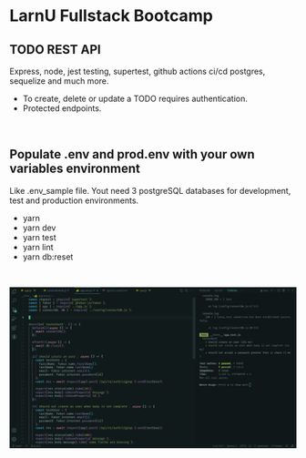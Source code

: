 # LarnU Fullstack Bootcamp

## TODO REST API

Express, node, jest testing, supertest, github actions ci/cd postgres, sequelize and much more.

- To create, delete or update a TODO requires authentication.
- Protected endpoints.

<br>

## Populate .env and prod.env with your own variables environment

Like .env_sample file. Yout need 3 postgreSQL databases for development, test and production environments.

- yarn
- yarn dev
- yarn test
- yarn lint
- yarn db:reset

<br>

![plot](./assets/Screenshot_2022-09-27_23-30-42.png)
